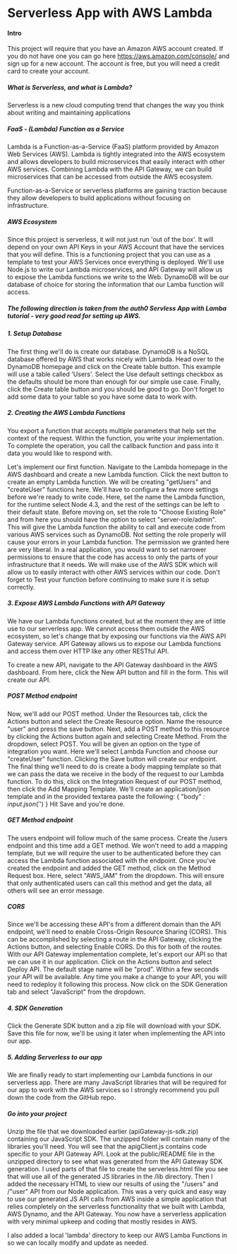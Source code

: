 # Serverless App with AWS Lambda 

#### Intro
This project will require that you have an Amazon AWS account created. If you do not have one you can go here https://aws.amazon.com/console/
and sign up for a new account. The account is free, but you will need a credit card to create your account.

##### What is Serverless, and what is Lambda?
Serverless is a new cloud computing trend that changes the way you think about writing and maintaining applications

##### FaaS - (Lambda) Function as a Service
Lambda is a Function-as-a-Service (FaaS) platform provided by Amazon Web Services (AWS). 
Lambda is tightly integrated into the AWS ecosystem and allows developers to build microservices that easily interact with other AWS services. 
Combining Lambda with the API Gateway, we can build microservices that can be accessed from outside the AWS ecosystem.

Function-as-a-Service or serverless platforms are gaining traction because they allow developers to 
build applications without focusing on infrastructure.


##### AWS Ecosystem
Since this project is serverless, it will not just run 'out of the box'. It will depend on your own API Keys in your AWS Account that
have the services that you will define. This is a functioning project that you can use as a template to test your AWS Services once
everything is deployed.
We'll use Node.js to write our Lambda microservices, and API Gateway will allow us to expose the Lambda functions we write to the Web. 
DynamoDB will be our database of choice for storing the information that our Lamba function will access.

##### The following direction is taken from the auth0 Servless App with Lamba tutorial - very good read for setting up AWS.
##### 1. Setup Database
The first thing we'll do is create our database. DynamoDB is a NoSQL database offered by AWS that works nicely with Lambda.
Head over to the DynamoDB homepage and click on the Create table button. This example will use a table called 'Users'.
Select the Use default settings checkbox as the defaults should be more than enough for our simple use case. 
Finally, click the Create table button and you should be good to go.
Don't forget to add some data to your table so you have some data to work with.

##### 2. Creating the AWS Lambda Functions
You export a function that accepts multiple parameters that help set the context of the request. 
Within the function, you write your implementation. To complete the operation, you call the callback function 
and pass into it data you would like to respond with.

Let's implement our first function. Navigate to the Lambda homepage in the AWS dashboard and create a new Lambda function. 
Click the next button to create an empty Lambda function. We will be creating "getUsers" and "createUser" functions here.
We'll have to configure a few more settings before we're ready to write code. Here, set the name the Lambda function, 
for the runtime select Node 4.3, and the rest of the settings can be left to their default state. Before moving on, 
set the role to "Choose Existing Role" and from here you should have the option to select "server-role/admin". 
This will give the Lambda function the ability to call and execute code from various AWS services such as DynamoDB. 
Not setting the role properly will cause your errors in your Lambda function. The permission we granted here are very liberal. 
In a real application, you would want to set narrower permissions to ensure that the code has access to only the parts of your 
infrastructure that it needs.
We will make use of the AWS SDK which will allow us to easily interact with other AWS services within our code.
Don't forget to Test your function before continuing to make sure it is setup correctly.

##### 3. Expose AWS Lambda Functions with API Gateway
We have our Lambda functions created, but at the moment they are of little use to our serverless app. 
We cannot access them outside the AWS ecosystem, so let's change that by exposing our functions via the AWS API Gateway service. 
API Gateway allows us to expose our Lambda functions and access them over HTTP like any other RESTful API.

To create a new API, navigate to the API Gateway dashboard in the AWS dashboard. 
From here, click the New API button and fill in the form. This will create our API. 
##### POST Method endpoint
Now, we'll add our POST method. 
Under the Resources tab, click the Actions button and select the Create Resource option. 
Name the resource "user" and press the save button. Next, add a POST method to this resource by clicking
the Actions button again and selecting Create Method. From the dropdown, select POST.
You will be given an option on the type of integration you want. Here we'll select Lambda Function and choose our 
"createUser" function. Clicking the Save button will create our endpoint. The final thing we'll need to do is create 
a body mapping template so that we can pass the data we receive in the body of the request to our Lambda function. 
To do this, click on the Integration Request of our POST method, then click the Add Mapping Template.
We'll create an application/json template and in the provided textarea paste the following:
{
  "body" : $input.json('$')
}
Hit Save and you're done.

##### GET Method endpoint
The users endpoint will follow much of the same process. Create the /users endpoint and this time add a GET method. 
We won't need to add a mapping template, but we will require the user to be authenticated before they can access the 
Lambda function associated with the endpoint. Once you've created the endpoint and added the GET method, click on the 
Method Request box. Here, select "AWS_IAM" from the dropdown. This will ensure that only authenticated users can call 
this method and get the data, all others will see an error message.

##### CORS
Since we'll be accessing these API's from a different domain than the API endpoint, 
we'll need to enable Cross-Origin Resource Sharing (CORS). This can be accomplished by selecting a route in the API Gateway, 
clicking the Actions button, and selecting Enable CORS. Do this for both of the routes.
With our API Gateway implementation complete, let's export our API so that we can use it in our application. 
Click on the Actions button and select Deploy API. The default stage name will be "prod". Within a few seconds your 
API will be available. Any time you make a change to your API, you will need to redeploy it following this process. 
Now click on the SDK Generation tab and select "JavaScript" from the dropdown. 

##### 4. SDK Generation
Click the Generate SDK button and a zip file will download with your SDK. Save this file for now, we'll be using it 
later when implementing the API into our app.

##### 5. Adding Serverless to our app
We are finally ready to start implementing our Lambda functions in our serverless app. 
There are many JavaScript libraries that will be required for our app to work with the AWS services 
so I strongly recommend you pull down the code from the GitHub repo.

##### Go into your project
Unzip the file that we downloaded earlier (apiGateway-js-sdk.zip) containing our JavaScript SDK. 
The unzipped folder will contain many of the libraries you'll need. 
You will see that the apigClient.js contains code specific to your API Gateway API. 
Look at the public/README file in the unzipped directory to see what was generated from the API Gateway SDK generation.
I used parts of that file to create the serverless.html file you see that will use all of the generated JS libraries
in the /lib directory. Then I added the necessary HTML to view our results of using the "/users" and /"user" API from
our Node application.
This was a very quick and easy way to use our generated JS API calls from AWS inside a simple application that
relies completely on the serverless functionality that we built with Lambda, AWS Dynamo, and the API Gateway.
You now have a serverless application with very minimal upkeep and coding that mostly resides in AWS.

I also added a local 'lambda' directory to keep our AWS Lamba Functions in so we can locally modify and update as needed.